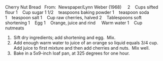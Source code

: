 Cherry Nut Bread
 
From:  Newspaper/Lynn Weber (1968)
 
 
2    Cups sifted flour
1    Cup sugar
1 1/2    teaspoons baking powder
1    teaspoon soda
1    teaspoon salt
1    Cup raw cherries, halved
2    Tablespoons soft shortening
1    Egg
1    Orange, juice and rind
    Warm water
1    Cup nutmeats
 
 
1.  Sift dry ingredients; add shortening and egg.  Mix.
2.  Add enough warm water to juice of an orange so liquid equals 3/4 cup.  Add juice to first mixture and then add cherries and nuts.  Mix well.  
3.  Bake in a 5x9-inch loaf pan, at 325 degrees for one hour.
